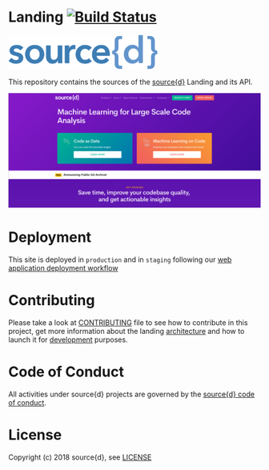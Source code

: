 # Landing [![Build Status](https://drone.srcd.host/api/badges/src-d/landing/status.svg)](https://drone.srcd.host/src-d/landing)

![source{d} logo](.github/logo-blue.png?raw=true)

This repository contains the sources of the [source{d}](https://sourced.tech) Landing and its API.

![Screenshot](.github/screenshot.png?raw=true)


# Deployment

This site is deployed in `production` and in `staging` following our [web application deployment workflow](https://github.com/src-d/guide/blob/master/engineering/continuous-delivery.md)


# Contributing

Please take a look at [CONTRIBUTING](CONTRIBUTING.md) file to see how to contribute in this project, get more information about the landing [architecture](CONTRIBUTING.md#Architecture) and how to launch it for [development](CONTRIBUTING.md#Development) purposes.


# Code of Conduct

All activities under source{d} projects are governed by the [source{d} code of conduct](.github/CODE_OF_CONDUCT.md).


# License

Copyright (c) 2018 source{d}, see [LICENSE](LICENSE)
